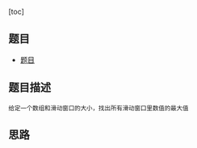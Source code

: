 [toc]

## 题目
- [题目](https://blog.csdn.net/gatieme/article/details/51915826)

## 题目描述
```text
给定一个数组和滑动窗口的大小，找出所有滑动窗口里数值的最大值
```

## 思路
